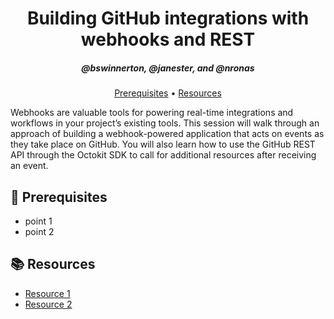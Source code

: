 <h1 align="center">Building GitHub integrations with webhooks and REST</h1>
<h5 align="center">@bswinnerton, @janester, and @nronas</h3>

<p align="center">
  <a href="#mega-prerequisites">Prerequisites</a> •  
  <a href="#books-resources">Resources</a>
</p>

Webhooks are valuable tools for powering real-time integrations and workflows in your project’s existing tools. This session will walk through an approach of building a webhook-powered application that acts on events as they take place on GitHub. You will also learn how to use the GitHub REST API through the Octokit SDK to call for additional resources after receiving an event.

## :mega: Prerequisites
- point 1
- point 2

## :books: Resources
- [Resource 1]()
- [Resource 2]()
